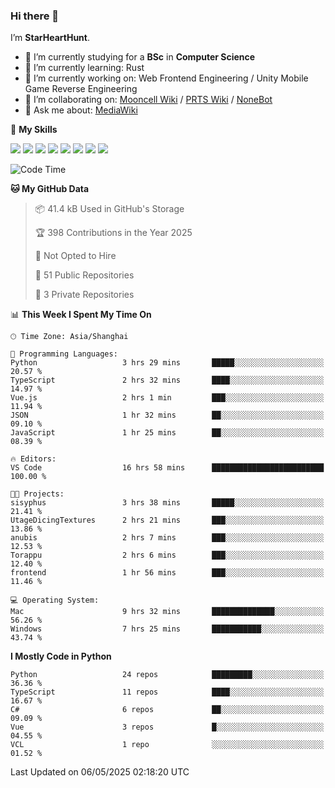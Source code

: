 ### Hi there 👋

I’m **StarHeartHunt**.

- 🏫 I’m currently studying for a **BSc** in **Computer Science**
- 🌱 I’m currently learning: Rust
- 🔭 I’m currently working on: Web Frontend Engineering / Unity Mobile Game Reverse Engineering
- 👯 I’m collaborating on: [Mooncell Wiki](https://fgo.wiki/) / [PRTS Wiki](http://prts.wiki/) / [NoneBot](https://github.com/nonebot)
- 💬 Ask me about: [MediaWiki](https://www.mediawiki.org)

🌟 **My Skills**

![](https://img.shields.io/badge/-Python-3e74a2?style=flat-square&logo=Python&logoColor=fff)
![](https://img.shields.io/badge/-Node.js-339933?style=flat-square&logo=node.js&logoColor=fff)
![](https://img.shields.io/badge/-Vue-4fc08d?style=flat-square&logo=vue.js&logoColor=fff)
![](https://img.shields.io/badge/-React-2d98ce?style=flat-square&logo=React&logoColor=fff)
![](https://img.shields.io/badge/-TypeScript-3178C6?style=flat-square&logo=TypeScript&logoColor=fff)
![](https://img.shields.io/badge/-Docker-2496ED?style=flat-square&logo=Docker&logoColor=fff)
![](https://img.shields.io/badge/-Linux-000000?style=flat-square&logo=Linux&logoColor=fff)
![](https://img.shields.io/badge/-Dotnet-512bd4?style=flat-square&logo=.net&logoColor=fff)

<!--START_SECTION:waka-->
![Code Time](http://img.shields.io/badge/Code%20Time-1%2C580%20hrs%2039%20mins-blue)

**🐱 My GitHub Data** 

> 📦 41.4 kB Used in GitHub's Storage 
 > 
> 🏆 398 Contributions in the Year 2025
 > 
> 🚫 Not Opted to Hire
 > 
> 📜 51 Public Repositories 
 > 
> 🔑 3 Private Repositories 
 > 
📊 **This Week I Spent My Time On** 

```text
🕑︎ Time Zone: Asia/Shanghai

💬 Programming Languages: 
Python                   3 hrs 29 mins       █████░░░░░░░░░░░░░░░░░░░░   20.57 % 
TypeScript               2 hrs 32 mins       ████░░░░░░░░░░░░░░░░░░░░░   14.97 % 
Vue.js                   2 hrs 1 min         ███░░░░░░░░░░░░░░░░░░░░░░   11.94 % 
JSON                     1 hr 32 mins        ██░░░░░░░░░░░░░░░░░░░░░░░   09.10 % 
JavaScript               1 hr 25 mins        ██░░░░░░░░░░░░░░░░░░░░░░░   08.39 % 

🔥 Editors: 
VS Code                  16 hrs 58 mins      █████████████████████████   100.00 % 

🐱‍💻 Projects: 
sisyphus                 3 hrs 38 mins       █████░░░░░░░░░░░░░░░░░░░░   21.41 % 
UtageDicingTextures      2 hrs 21 mins       ███░░░░░░░░░░░░░░░░░░░░░░   13.86 % 
anubis                   2 hrs 7 mins        ███░░░░░░░░░░░░░░░░░░░░░░   12.53 % 
Torappu                  2 hrs 6 mins        ███░░░░░░░░░░░░░░░░░░░░░░   12.40 % 
frontend                 1 hr 56 mins        ███░░░░░░░░░░░░░░░░░░░░░░   11.46 % 

💻 Operating System: 
Mac                      9 hrs 32 mins       ██████████████░░░░░░░░░░░   56.26 % 
Windows                  7 hrs 25 mins       ███████████░░░░░░░░░░░░░░   43.74 % 
```

**I Mostly Code in Python** 

```text
Python                   24 repos            █████████░░░░░░░░░░░░░░░░   36.36 % 
TypeScript               11 repos            ████░░░░░░░░░░░░░░░░░░░░░   16.67 % 
C#                       6 repos             ██░░░░░░░░░░░░░░░░░░░░░░░   09.09 % 
Vue                      3 repos             █░░░░░░░░░░░░░░░░░░░░░░░░   04.55 % 
VCL                      1 repo              ░░░░░░░░░░░░░░░░░░░░░░░░░   01.52 % 
```




 Last Updated on 06/05/2025 02:18:20 UTC
<!--END_SECTION:waka-->

